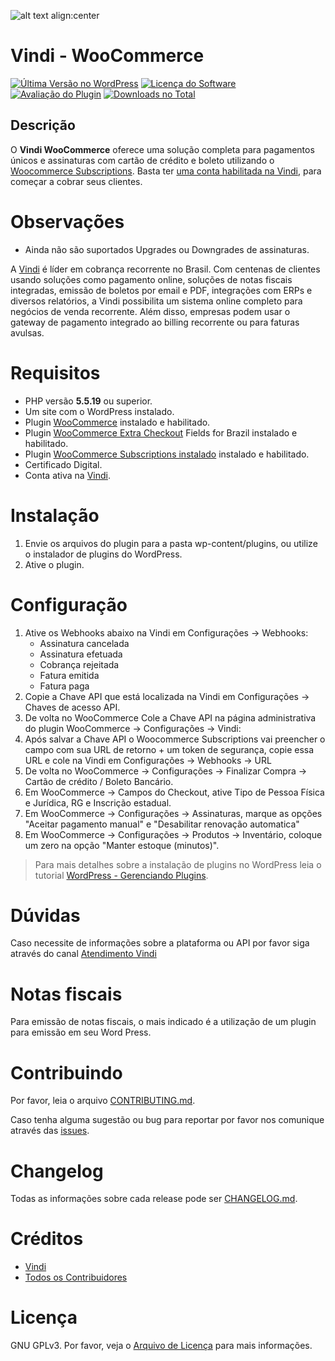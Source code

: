 ![alt text align:center](https://vindi-blog.s3.amazonaws.com/wp-content/uploads/2017/10/logo-vindi-1.png "Vindi")

# Vindi - WooCommerce

[![Última Versão no WordPress][ico-version]][link-version]
[![Licença do Software][ico-license]](license.txt)
[![Avaliação do Plugin][ico-rates]][link-rates]
[![Downloads no Total][ico-downloads]][link-downloads]

## Descrição
O **Vindi WooCommerce** oferece uma solução completa para pagamentos únicos e assinaturas com cartão de crédito e boleto utilizando o [Woocommerce Subscriptions](https://www.woothemes.com/products/woocommerce-subscriptions/). Basta ter [uma conta habilitada na Vindi](https://app.vindi.com.br/prospects/new), para começar a cobrar seus clientes.

# Observações
- Ainda não são suportados Upgrades ou Downgrades de assinaturas.

A [Vindi](http://www.vindi.com.br/) é líder em cobrança recorrente no Brasil. Com centenas de clientes usando soluções como pagamento online, soluções de notas fiscais integradas, emissão de boletos por email e PDF, integrações com ERPs e diversos relatórios, a Vindi possibilita um sistema online completo para negócios de venda recorrente. Além disso, empresas podem usar o gateway de pagamento integrado ao billing recorrente ou para faturas avulsas.

# Requisitos
- PHP versão **5.5.19** ou superior.
- Um site com o WordPress instalado.
- Plugin [WooCommerce](https://wordpress.org/plugins/woocommerce/ "Plugin WooCommerce") instalado e habilitado.
- Plugin [WooCommerce Extra Checkout](https://wordpress.org/plugins/woocommerce-extra-checkout-fields-for-brazil/ "WooCommerce Extra Checkout") Fields for Brazil instalado e habilitado.
- Plugin [WooCommerce Subscriptions instalado](https://www.woothemes.com/products/woocommerce-subscriptions/ "WooCommerce Subscriptions") instalado e habilitado.
- Certificado Digital.
- Conta ativa na [Vindi](https://www.vindi.com.br "Vindi").

# Instalação
1. Envie os arquivos do plugin para a pasta wp-content/plugins, ou utilize o instalador de plugins do WordPress.
1. Ative o plugin.

# Configuração
1. Ative os Webhooks abaixo na Vindi em Configurações -> Webhooks:
    - Assinatura cancelada
    - Assinatura efetuada
    - Cobrança rejeitada
    - Fatura emitida
    - Fatura paga
1. Copie a Chave API que está localizada na Vindi em Configurações -> Chaves de acesso API.
1. De volta no WooCommerce Cole a Chave API na página administrativa do plugin WooCommerce -> Configurações -> Vindi:
1. Após salvar a Chave API o Woocommerce Subscriptions vai preencher o campo com sua URL de retorno + um token de segurança, copie essa URL e cole na Vindi em Configurações -> Webhooks -> URL
1. De volta no WooCommerce -> Configurações -> Finalizar Compra -> Cartão de crédito / Boleto Bancário.
1. Em WooCommerce -> Campos do Checkout, ative Tipo de Pessoa Física e Jurídica, RG e Inscrição estadual.
1. Em WooCommerce -> Configurações -> Assinaturas, marque as opções "Aceitar pagamento manual" e "Desabilitar renovação automatica"
1. Em WooCommerce -> Configurações -> Produtos -> Inventário, coloque um zero na opção "Manter estoque (minutos)".

>Para mais detalhes sobre a instalação de plugins no WordPress leia o tutorial [WordPress - Gerenciando Plugins](http://codex.wordpress.org/pt-br:Gerenciando_Plugins#Instalando_Plugins).

# Dúvidas
Caso necessite de informações sobre a plataforma ou API por favor siga através do canal [Atendimento Vindi](http://atendimento.vindi.com.br/hc/pt-br)

# Notas fiscais
Para emissão de notas fiscais, o mais indicado é a utilização de um plugin para emissão em seu Word Press.

# Contribuindo
Por favor, leia o arquivo [CONTRIBUTING.md](CONTRIBUTING.md).

Caso tenha alguma sugestão ou bug para reportar por favor nos comunique através das [issues](./issues).

# Changelog
Todas as informações sobre cada release pode ser  [CHANGELOG.md](CHANGELOG.md).

# Créditos
- [Vindi](https://github.com/vindi)
- [Todos os Contribuidores](https://github.com/vindi/vindi-woocommerce-subscriptions/contributors)

# Licença
GNU GPLv3. Por favor, veja o [Arquivo de Licença](LICENSE) para mais informações.

[ico-version]: https://img.shields.io/wordpress/plugin/v/vindi-woocommerce-subscriptions.svg?style=flat-square
[ico-license]: https://img.shields.io/badge/license-GPLv3-brightgreen.svg?style=flat-square
[ico-rates]: https://img.shields.io/wordpress/plugin/r/vindi-woocommerce-subscriptions.svg?style=flat-square
[ico-downloads]: https://img.shields.io/wordpress/plugin/dt/vindi-woocommerce-subscriptions.svg?style=flat-square
[link-version]: https://wordpress.org/plugins/vindi-woocommerce-subscriptions/
[link-rates]: https://wordpress.org/support/view/plugin-reviews/vindi-woocommerce-subscriptions
[link-downloads]: https://wordpress.org/plugins/vindi-woocommerce-subscriptions/stats/
